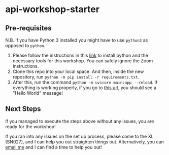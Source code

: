 # api-workshop-starter

## Pre-requisites

N.B. If you have Python 3 installed you might have to use `python3` as opposed to `python`.

1. Please follow the instructions in this [link](https://21s.comp110.com/resources/setup/software.html) to install python and the necessary tools for this workshop. You can safely ignore the Zoom instructions.
2. Clone this repo into your local space. And then, inside the new repository, run `python -m pip install -r requirements.txt`.
3. After this, run the command `python -m uvicorn main:app --reload`. If everything is working properly, if you go to [this url](localhost:8000/api/health), you should see a "Hello World" message!

## Next Steps 

If you managed to execute the steps above without any issues, you are ready for the workshop! 

If you ran into any issues on the set up process, please come to the XL (SN027), and I can help you out straighten things out. Alternatively, you can [email me](yanaga@unc.edu) and I can find a time to help you out! 
